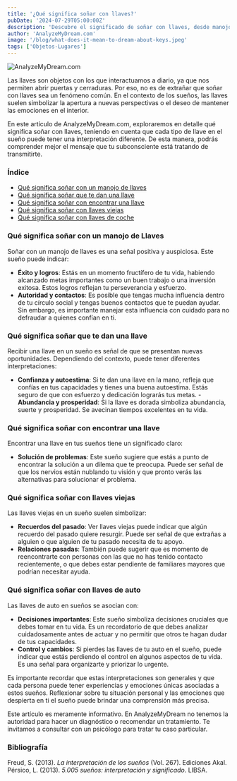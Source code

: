 ```yaml
---
title: '¿Qué significa soñar con llaves?'
pubDate: '2024-07-29T05:00:00Z'
description: 'Descubre el significado de soñar con llaves, desde manojos hasta llaves antiguas y de auto. Aprende cómo estos sueños pueden reflejar nuevas oportunidades, recuerdos del pasado y decisiones importantes en tu vida.'
author: 'AnalyzeMyDream.com'
image: '/blog/what-does-it-mean-to-dream-about-keys.jpeg'
tags: ['Objetos-Lugares']
---
```


![AnalyzeMyDream.com](/blog/what-does-it-mean-to-dream-about-keys.jpeg)

Las llaves son objetos con los que interactuamos a diario, ya que nos permiten abrir puertas y cerraduras. Por eso, no es de extrañar que soñar con llaves sea un fenómeno común. En el contexto de los sueños, las llaves suelen simbolizar la apertura a nuevas perspectivas o el deseo de mantener las emociones en el interior. 

En este artículo de AnalyzeMyDream.com, exploraremos en detalle qué significa soñar con llaves, teniendo en cuenta que cada tipo de llave en el sueño puede tener una interpretación diferente. De esta manera, podrás comprender mejor el mensaje que tu subconsciente está tratando de transmitirte. 


### Índice

- [Qué significa soñar con un manojo de llaves](#que-significa-sonar-con-un-manojo-de-llaves)
- [Qué significa soñar que te dan una llave](#que-significa-sonar-que-te-dan-una-llave)
- [Qué significa soñar con encontrar una llave](#que-significa-soñar-con-encontrar-una-llave)
- [Qué significa soñar con llaves viejas](#que-significa-sonar-con-llaves-viejas)
- [Qué significa soñar con llaves de coche](#que-significa-sonar-con-llaves-de-coche)

### Qué significa soñar con un manojo de Llaves

Soñar con un manojo de llaves es una señal positiva y auspiciosa. Este sueño puede indicar:

- **Éxito y logros**: Estás en un momento fructífero de tu vida, habiendo alcanzado metas importantes como un buen trabajo o una inversión exitosa. Estos logros reflejan tu perseverancia y esfuerzo.
- **Autoridad y contactos**: Es posible que tengas mucha influencia dentro de tu círculo social y tengas buenos contactos que te puedan ayudar. Sin embargo, es importante manejar esta influencia con cuidado para no defraudar a quienes confían en ti.

### Qué significa soñar que te dan una llave

Recibir una llave en un sueño es señal de que se presentan nuevas oportunidades. Dependiendo del contexto, puede tener diferentes interpretaciones:

- **Confianza y autoestima**: Si te dan una llave en la mano, refleja que confías en tus capacidades y tienes una buena autoestima. Estás seguro de que con esfuerzo y dedicación lograrás tus metas. - **Abundancia y prosperidad**: Si la llave es dorada simboliza abundancia, suerte y prosperidad. Se avecinan tiempos excelentes en tu vida. 

### Qué significa soñar con encontrar una llave

Encontrar una llave en tus sueños tiene un significado claro:

- **Solución de problemas**: Este sueño sugiere que estás a punto de encontrar la solución a un dilema que te preocupa. Puede ser señal de que los nervios están nublando tu visión y que pronto verás las alternativas para solucionar el problema.

### Qué significa soñar con llaves viejas

Las llaves viejas en un sueño suelen simbolizar:

- **Recuerdos del pasado**: Ver llaves viejas puede indicar que algún recuerdo del pasado quiere resurgir. Puede ser señal de que extrañas a alguien o que alguien de tu pasado necesita de tu apoyo.
- **Relaciones pasadas**: También puede sugerir que es momento de reencontrarte con personas con las que no has tenido contacto recientemente, o que debes estar pendiente de familiares mayores que podrían necesitar ayuda.

### Qué significa soñar con llaves de auto

Las llaves de auto en sueños se asocian con:

- **Decisiones importantes**: Este sueño simboliza decisiones cruciales que debes tomar en tu vida. Es un recordatorio de que debes analizar cuidadosamente antes de actuar y no permitir que otros te hagan dudar de tus capacidades.
- **Control y cambios**: Si pierdes las llaves de tu auto en el sueño, puede indicar que estás perdiendo el control en algunos aspectos de tu vida. Es una señal para organizarte y priorizar lo urgente.

Es importante recordar que estas interpretaciones son generales y que cada persona puede tener experiencias y emociones únicas asociadas a estos sueños. Reflexionar sobre tu situación personal y las emociones que despierta en ti el sueño puede brindar una comprensión más precisa.

Este artículo es meramente informativo. En AnalyzeMyDream no tenemos la autoridad para hacer un diagnóstico o recomendar un tratamiento. Te invitamos a consultar con un psicólogo para tratar tu caso particular.

### Bibliografía

Freud, S. (2013). *La interpretación de los sueños* (Vol. 267). Ediciones Akal. 
Pérsico, L. (2013). *5.005 sueños: interpretación y significado*. LIBSA.